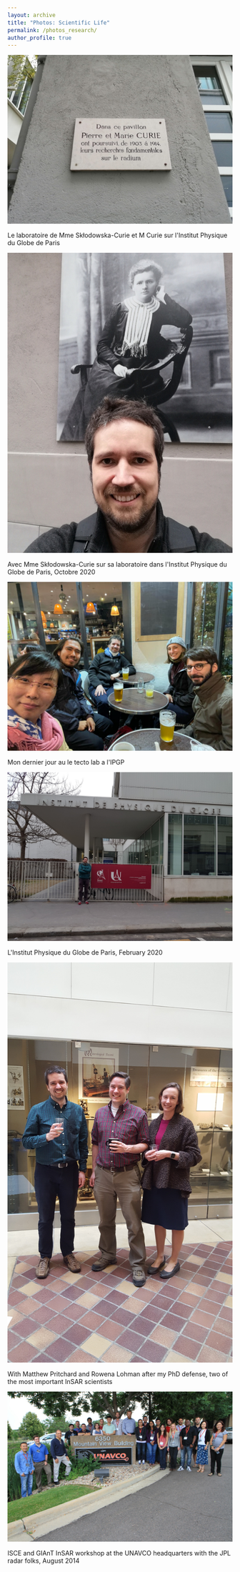 ```yaml
---
layout: archive
title: "Photos: Scientific Life"
permalink: /photos_research/
author_profile: true
---
```




<img style="float: center;" src="/images/IMG_20201028_155825.jpg" style="width:450px;">

Le laboratoire de Mme Skłodowska-Curie et M Curie sur l'Institut Physique du Globe de Paris

<img style="float: center;" src="/images/IMG_20201028_160127.jpg" style="width:450px;">

Avec Mme Skłodowska-Curie sur sa laboratoire dans l'Institut Physique du Globe de Paris, Octobre 2020

<img style="float: center;" src="/images/ipgp_dernier.jpg" style="width:450px;">

Mon dernier jour au le tecto lab a l'IPGP

<img style="float: center;" src="/images/20200222_174141.jpg" style="width:450px;">

L'Institut Physique du Globe de Paris, February 2020

<img style="float: center;" src="/images/20180326_143901.jpg" style="width:450px;">

With Matthew Pritchard and Rowena Lohman after my PhD defense, two of the most important InSAR scientists

<img style="float: center;" src="/images/unavco2014.jpg" style="width:450px;">

ISCE and GIAnT InSAR workshop at the UNAVCO headquarters with the JPL radar folks, August 2014 


